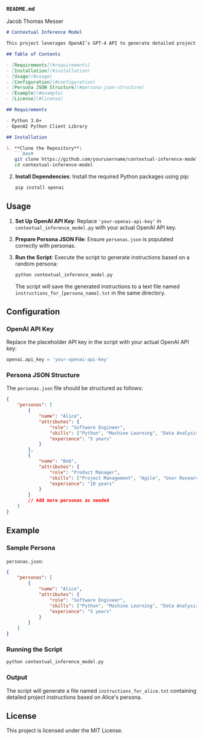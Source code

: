 ### `README.md`
Jacob Thomas Messer
```markdown
# Contextual Inference Model

This project leverages OpenAI’s GPT-4 API to generate detailed project plans based on randomly selected personas from a given JSON file. The script dynamically creates tailored prompts and fetches instructions from the GPT-4 model.

## Table of Contents

- [Requirements](#requirements)
- [Installation](#installation)
- [Usage](#usage)
- [Configuration](#configuration)
- [Persona JSON Structure](#persona-json-structure)
- [Example](#example)
- [License](#license)

## Requirements

- Python 3.6+
- OpenAI Python Client Library

## Installation

1. **Clone the Repository**:
   ```bash
   git clone https://github.com/yourusername/contextual-inference-model.git
   cd contextual-inference-model
   ```

2. **Install Dependencies**:
   Install the required Python packages using pip:
   ```bash
   pip install openai
   ```

## Usage

1. **Set Up OpenAI API Key**:
   Replace `'your-openai-api-key'` in `contextual_inference_model.py` with your actual OpenAI API key.

2. **Prepare Persona JSON File**:
   Ensure `personas.json` is populated correctly with personas.

3. **Run the Script**:
   Execute the script to generate instructions based on a random persona:
   ```bash
   python contextual_inference_model.py
   ```

   The script will save the generated instructions to a text file named `instructions_for_[persona_name].txt` in the same directory.

## Configuration

### OpenAI API Key

Replace the placeholder API key in the script with your actual OpenAI API key:
```python
openai.api_key = 'your-openai-api-key'
```

### Persona JSON Structure

The `personas.json` file should be structured as follows:
```json
{
    "personas": [
        {
            "name": "Alice",
            "attributes": {
                "role": "Software Engineer",
                "skills": ["Python", "Machine Learning", "Data Analysis"],
                "experience": "5 years"
            }
        },
        {
            "name": "Bob",
            "attributes": {
                "role": "Product Manager",
                "skills": ["Project Management", "Agile", "User Research"],
                "experience": "10 years"
            }
        }
        // Add more personas as needed
    ]
}
```

## Example

### Sample Persona

`personas.json`:
```json
{
    "personas": [
        {
            "name": "Alice",
            "attributes": {
                "role": "Software Engineer",
                "skills": ["Python", "Machine Learning", "Data Analysis"],
                "experience": "5 years"
            }
        }
    ]
}
```

### Running the Script

```bash
python contextual_inference_model.py
```

### Output

The script will generate a file named `instructions_for_alice.txt` containing detailed project instructions based on Alice's persona.

## License

This project is licensed under the MIT License.
